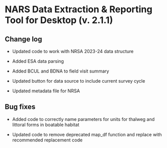 # NARS Data Extraction & Reporting Tool for Desktop (v. 2.1.1)

## Change log

* Updated code to work with NRSA 2023-24 data structure

* Added ESA data parsing

* Added BCUL and BDNA to field visit summary

* Updated button for data source to include current survey cycle

* Updated metadata file for NRSA


## Bug fixes

* Added code to correctly name parameters for units for thalweg and littoral 
forms in boatable habitat

* Updated code to remove deprecated map_df function and replace with recommended 
replacement code